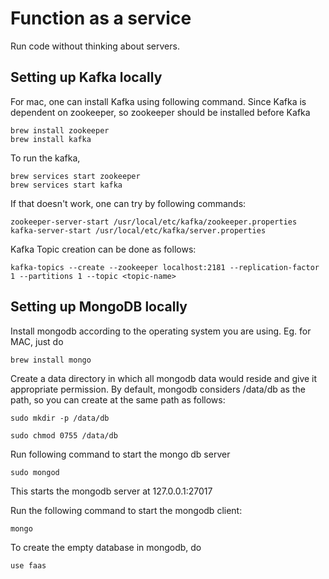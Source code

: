 # Function as a service
Run code without thinking about servers. 

## Setting up Kafka locally
For mac, one can install Kafka using following command. Since Kafka is dependent on zookeeper, so zookeeper should be installed before Kafka
```
brew install zookeeper
brew install kafka
```

To run the kafka,
```
brew services start zookeeper
brew services start kafka
```
If that doesn't work, one can try by following commands:
```
zookeeper-server-start /usr/local/etc/kafka/zookeeper.properties 
kafka-server-start /usr/local/etc/kafka/server.properties
```

Kafka Topic creation can be done as follows:
```
kafka-topics --create --zookeeper localhost:2181 --replication-factor 1 --partitions 1 --topic <topic-name>
```

## Setting up MongoDB locally

Install mongodb according to the operating system you are using. Eg. for MAC, just do
```
brew install mongo
```

Create a data directory in which all mongodb data would reside and give it appropriate permission. By default, mongodb considers /data/db as the path, so you can create at the same path as follows:
``` 
sudo mkdir -p /data/db
``` 
``` 
sudo chmod 0755 /data/db
``` 
Run following command to start the mongo db server
``` 
sudo mongod
``` 
This starts the mongodb server at 127.0.0.1:27017

Run the following command to start the mongodb client:
```
mongo
```
To create the empty database in mongodb, do
```
use faas
```
